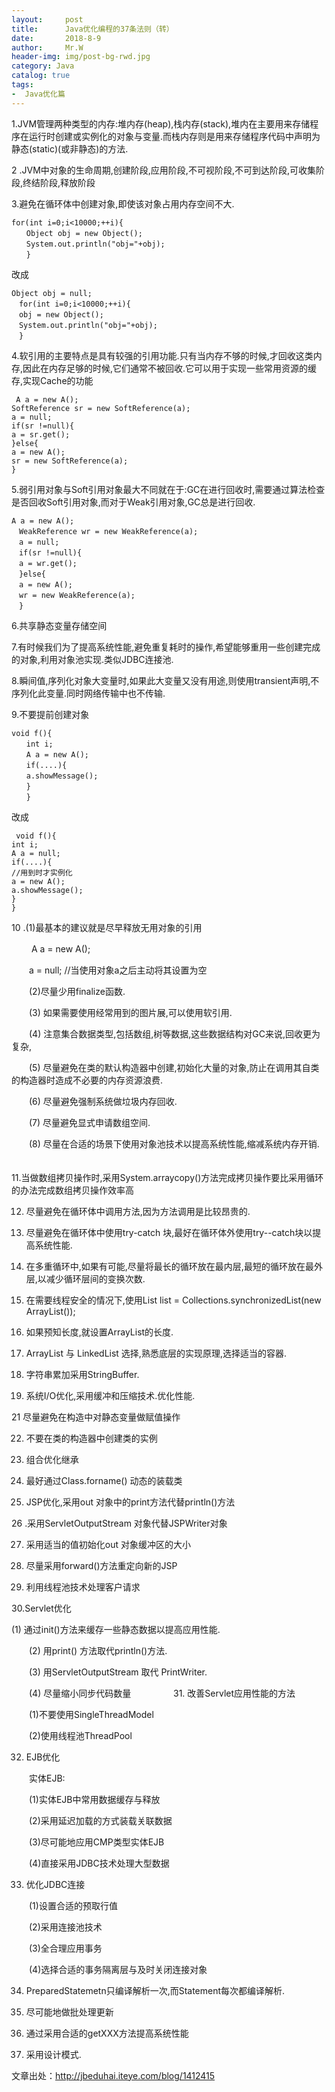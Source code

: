 ```yaml
---
layout:     post                  
title:      Java优化编程的37条法则（转）   
date:       2018-8-9             
author:     Mr.W                   
header-img: img/post-bg-rwd.jpg  
category: Java   
catalog: true  
tags:                             
-  Java优化篇
---
```


1.JVM管理两种类型的内存:堆内存(heap),栈内存(stack),堆内在主要用来存储程序在运行时创建或实例化的对象与变量.而栈内存则是用来存储程序代码中声明为静态(static)(或非静态)的方法.

2 .JVM中对象的生命周期,创建阶段,应用阶段,不可视阶段,不可到达阶段,可收集阶段,终结阶段,释放阶段

3.避免在循环体中创建对象,即使该对象占用内存空间不大.

```
for(int i=0;i<10000;++i){   
　　Object obj = new Object();   
　　System.out.println("obj="+obj);   
　　}  
```

改成

```
Object obj = null;   
　for(int i=0;i<10000;++i){   
　obj = new Object();   
　System.out.println("obj="+obj);   
　}  
```

4.软引用的主要特点是具有较强的引用功能.只有当内存不够的时候,才回收这类内存,因此在内存足够的时候,它们通常不被回收.它可以用于实现一些常用资源的缓存,实现Cache的功能

```
 A a = new A();   
SoftReference sr = new SoftReference(a);   
a = null;   
if(sr !=null){   
a = sr.get();   
}else{   
a = new A();   
sr = new SoftReference(a);   
}  
```

5.弱引用对象与Soft引用对象最大不同就在于:GC在进行回收时,需要通过算法检查是否回收Soft引用对象,而对于Weak引用对象,GC总是进行回收.

```
A a = new A();   
　WeakReference wr = new WeakReference(a);   
　a = null;   
　if(sr !=null){   
　a = wr.get();   
　}else{   
　a = new A();   
　wr = new WeakReference(a);   
　}  
```

6.共享静态变量存储空间

7.有时候我们为了提高系统性能,避免重复耗时的操作,希望能够重用一些创建完成的对象,利用对象池实现.类似JDBC连接池.

8.瞬间值,序列化对象大变量时,如果此大变量又没有用途,则使用transient声明,不序列化此变量.同时网络传输中也不传输.

9.不要提前创建对象

```
void f(){   
　　int i;   
　　A a = new A();   
　　if(....){   
　　a.showMessage();   
　　}   
　　}  
```

改成

```
 void f(){   
int i;   
A a = null;   
if(....){   
//用到时才实例化   
a = new A();   
a.showMessage();   
}   
} 
```

10 .(1)最基本的建议就是尽早释放无用对象的引用 

　  　A a = new A(); 

　　a = null; //当使用对象a之后主动将其设置为空 

　　(2)尽量少用finalize函数. 

　　(3) 如果需要使用经常用到的图片展,可以使用软引用. 

　　(4) 注意集合数据类型,包括数组,树等数据,这些数据结构对GC来说,回收更为复杂, 

　　(5) 尽量避免在类的默认构造器中创建,初始化大量的对象,防止在调用其自类的构造器时造成不必要的内存资源浪费. 

　　(6) 尽量避免强制系统做垃圾内存回收. 

　　(7) 尽量避免显式申请数组空间. 

　　(8) 尽量在合适的场景下使用对象池技术以提高系统性能,缩减系统内存开销.
　　
　　

11.当做数组拷贝操作时,采用System.arraycopy()方法完成拷贝操作要比采用循环的办法完成数组拷贝操作效率高


12. 尽量避免在循环体中调用方法,因为方法调用是比较昂贵的.

13. 尽量避免在循环体中使用try-catch 块,最好在循环体外使用try--catch块以提高系统性能.


14. 在多重循环中,如果有可能,尽量将最长的循环放在最内层,最短的循环放在最外层,以减少循环层间的变换次数.

15. 在需要线程安全的情况下,使用List list = Collections.synchronizedList(new ArrayList());


16. 如果预知长度,就设置ArrayList的长度.


17. ArrayList 与 LinkedList 选择,熟悉底层的实现原理,选择适当的容器.


18. 字符串累加采用StringBuffer.


19. 系统I/O优化,采用缓冲和压缩技术.优化性能.


21 尽量避免在构造中对静态变量做赋值操作

22. 不要在类的构造器中创建类的实例


23. 组合优化继承

24. 最好通过Class.forname() 动态的装载类

25. JSP优化,采用out 对象中的print方法代替println()方法

26 .采用ServletOutputStream 对象代替JSPWriter对象

27. 采用适当的值初始化out 对象缓冲区的大小

28. 尽量采用forward()方法重定向新的JSP

29. 利用线程池技术处理客户请求

30.Servlet优化 

(1) 通过init()方法来缓存一些静态数据以提高应用性能. 

　　(2) 用print() 方法取代println()方法. 

　　(3) 用ServletOutputStream 取代 PrintWriter. 

　　(4) 尽量缩小同步代码数量 
　　
　　
31. 改善Servlet应用性能的方法 

　　(1)不要使用SingleThreadModel 

　　(2)使用线程池ThreadPool
　　

32. EJB优化 

　　实体EJB: 

　　(1)实体EJB中常用数据缓存与释放 

　　(2)采用延迟加载的方式装载关联数据 

　　(3)尽可能地应用CMP类型实体EJB 

　　(4)直接采用JDBC技术处理大型数据


33. 优化JDBC连接 

　　(1)设置合适的预取行值 

　　(2)采用连接池技术 

　　(3)全合理应用事务 

　　(4)选择合适的事务隔离层与及时关闭连接对象


34. PreparedStatemetn只编译解析一次,而Statement每次都编译解析.

35. 尽可能地做批处理更新

36. 通过采用合适的getXXX方法提高系统性能

37. 采用设计模式.



文章出处：http://jbeduhai.iteye.com/blog/1412415
